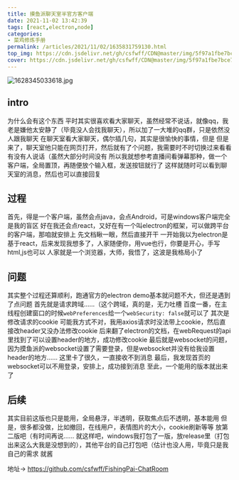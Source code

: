 ```yaml
---
title: 摸鱼派聊天室半官方客户端
date: 2021-11-02 13:42:39
tags: [react,electron,node]
categories: 
- 菜鸡修炼手册
permalink: /articles/2021/11/02/1635831759130.html
top_img: https://cdn.jsdelivr.net/gh/csfwff/CDN@master/img/5f97a1fbe7bce744465a7b9e.jpg
cover: https://cdn.jsdelivr.net/gh/csfwff/CDN@master/img/5f97a1fbe7bce744465a7b9e.jpg
---
```

![1628345033618.jpg](https://cdn.jsdelivr.net/gh/csfwff/CDN@master/img/5f97a1fbe7bce744465a7b9e.jpg)

## intro
为什么会有这个东西
平时其实很喜欢看大家聊天，虽然经常不说话，就像qq，我老是嫌他太安静了（毕竟没人会找我聊天），所以加了一大堆的qq群，只是依然没人跟我聊天
在聊天室看大家聊天，偶尔插几句，其实是很愉快的事情，但是
但是来了，聊天室他只能在网页打开，然后就有了个问题，我需要时不时切换过来看看有没有人说话（虽然大部分时间没有
所以我就想参考直播间看弹幕那种，做一个客户端，全局置顶，再随便放个输入框，发送按钮就行了
这样就随时可以看到聊天室的消息，然后也可以直接回复

## 过程
首先，得是一个客户端，虽然会点java，会点Android，可是windows客户端完全是我的盲区
好在我还会点react，又好在有一个叫electron的框架，可以做跨平台的客户端，那咱就安排上
先文档瞅一眼，然后直接开干
一开始我以为electron是基于react，后来发现我想多了，人家随便你，用vue也行，你要是开心，手写html,js也可以
人家就是一个浏览器，大师，我悟了，这波是我格局小了

## 问题
其实整个过程还算顺利，跑通官方的electron demo基本就问题不大，但还是遇到了点问题
首先就是请求跨域……（这个跨域，真的是，无力吐槽
百度一番，在主线程创建窗口的时候`webPreferences`给一个`webSecurity: false`就可以了
其次是修改请求的cookie
可能我方式不对，我用axios请求时没法带上cookie，然后直接改header又没办法修改cookie
后来翻了electron的文档，在webRequest的api里找到了可以设置header的地方，成功修改cookie
最后就是websocket的问题，因为摸鱼派的websocket设置了需要登录，但是websocket并没有给我设置header的地方……
这里卡了很久，一直接收不到消息
最后，我发现首页的websocket可以不用登录，安排上，成功接到消息
至此，一个能用的版本就出来了

## 后续
其实目前这版也只是能用，全局悬浮，半透明，获取焦点后不透明，基本能用
但是，很多都没做，比如撤回，在线用户，表情图片的大小，cookie刷新等等
放第二版吧（有时间再说……
就这样吧，windows我打包了一版，放release里（打包出来这么大我是没想到的），其他平台的自己打包吧（估计也没人用，毕竟只是我自己的需求
就酱


地址-> https://github.com/csfwff/FishingPai-ChatRoom



